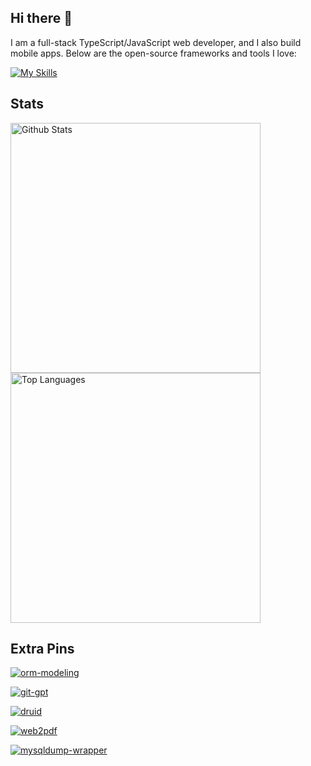 ## Hi there 👋

I am a full-stack TypeScript/JavaScript web developer, and I also build mobile apps. Below are the open-source frameworks and tools I love:

[![My Skills](https://skillicons.dev/icons?i=nodejs,express,js,ts,react,html,css,vite,redux,webpack,gulp,materialui,bootstrap,electron,svg,java,kotlin,hibernate,spring,gradle,maven,swift,dart,flutter,bash,python,flask,mysql,sqlite,redis,md,wordpress,git,gitlab,docker,linux,nginx,gcp,idea,vscode,androidstudio,vim,neovim,postman,firebase,gcp,azure,cloudflare,github,stackoverflow,twitter,instagram,discord)](https://skillicons.dev)

## Stats

<a href="https://github.com/ShinChven/">
    <img width="400" src="https://github-readme-stats.vercel.app/api?username=ShinChven&show_icons=true&theme=jolly" alt="Github Stats" />
</a>
<br/>
<a href="https://github.com/ShinChven/">
    <img width="400" src="https://github-readme-stats.vercel.app/api/top-langs/?username=ShinChven&theme=shades-of-purple&layout=compact&exclude_repo=missing-semester-cn.github.io,pdfjs-viewer,rss-parser,knex,ant-design-pro-ifanrx-react-ueditor-xiumi-upload,ant-design-pro-ueditor-xiumi,dwv" alt="Top Languages" />
</a>

## Extra Pins

[![orm-modeling](https://github-readme-stats.vercel.app/api/pin/?username=ShinChven&repo=orm-modeling&theme=jolly)](https://github.com/ShinChven/orm-modeling)

[![git-gpt](https://github-readme-stats.vercel.app/api/pin/?username=ShinChven&repo=git-gpt&theme=jolly)](https://github.com/ShinChven/git-gpt)

[![druid](https://github-readme-stats.vercel.app/api/pin/?username=ShinChven&repo=druid&theme=jolly)](https://github.com/ShinChven/druid)

[![web2pdf](https://github-readme-stats.vercel.app/api/pin/?username=ShinChven&repo=web2pdf&theme=jolly)](https://github.com/ShinChven/web2pdf)

[![mysqldump-wrapper](https://github-readme-stats.vercel.app/api/pin/?username=ShinChven&repo=mysqldump-wrapper&theme=jolly)](https://github.com/ShinChven/mysqldump-wrapper)




<!--
**ShinChven/ShinChven** is a ✨ _special_ ✨ repository because its `README.md` (this file) appears on your GitHub profile.

Here are some ideas to get you started:

- 🔭 I’m currently working on ...
- 🌱 I’m currently learning ...
- 👯 I’m looking to collaborate on ...
- 🤔 I’m looking for help with ...
- 💬 Ask me about ...
- 📫 How to reach me: ...
- 😄 Pronouns: ...
- ⚡ Fun fact: ...
-->
